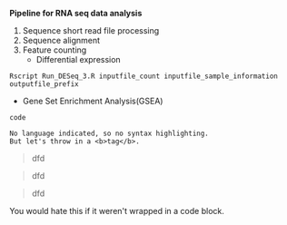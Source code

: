 **Pipeline for RNA seq data analysis**

1. Sequence short read file processing
2. Sequence alignment
3. Feature counting
   * Differential expression
   
```Rscript
Rscript Run_DESeq_3.R inputfile_count inputfile_sample_information outputfile_prefix
```
 
  

   * Gene Set Enrichment Analysis(GSEA)

`code`

```
No language indicated, so no syntax highlighting. 
But let's throw in a <b>tag</b>.
```

>dfd

>dfd

>dfd


<blink>
You would hate this if it weren't
wrapped in a code block.
</blink>



